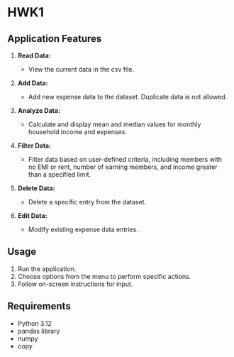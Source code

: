# HWK1

## Application Features

1. **Read Data:**
   - View the current data in the csv file.

2. **Add Data:**
   - Add new expense data to the dataset. Duplicate data is not allowed.

3. **Analyze Data:**
   - Calculate and display mean and median values for monthly household income and expenses.

4. **Filter Data:**
   - Filter data based on user-defined criteria, including members with no EMI or rent, number of earning members, and income greater than a specified limit.

5. **Delete Data:**
   - Delete a specific entry from the dataset.

6. **Edit Data:**
   - Modify existing expense data entries.


## Usage

1. Run the application.
2. Choose options from the menu to perform specific actions.
3. Follow on-screen instructions for input.

## Requirements

- Python 3.12
- pandas library
- numpy
- copy

